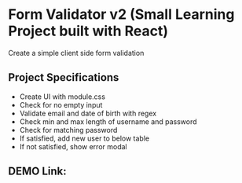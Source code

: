 # Form Validator v2 (Small Learning Project built with React)

Create a simple client side form validation

## Project Specifications

- Create UI with module.css
- Check for no empty input
- Validate email and date of birth with regex
- Check min and max length of username and password
- Check for matching password
- If satisfied, add new user to below table
- If not satisfied, show error modal

## DEMO Link:
